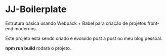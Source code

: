 # JJ-Boilerplate

Estrutura básica usando Webpack + Babel para criação de projetos front-end modernos.

Este projeto está sendo criado e evoluído post a post no meu blog pessoal.

**npm run build** rodará o projeto.
